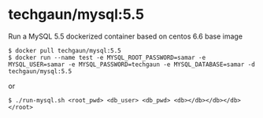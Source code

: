 # techgaun/mysql:5.5

Run a MySQL 5.5 dockerized container based on centos 6.6 base image

```
$ docker pull techgaun/mysql:5.5
$ docker run --name test -e MYSQL_ROOT_PASSWORD=samar -e MYSQL_USER=samar -e MYSQL_PASSWORD=techgaun -e MYSQL_DATABASE=samar -d techgaun/mysql:5.5
```

or

```
$ ./run-mysql.sh <root_pwd> <db_user> <db_pwd> <db></db></db></db></root>
```
